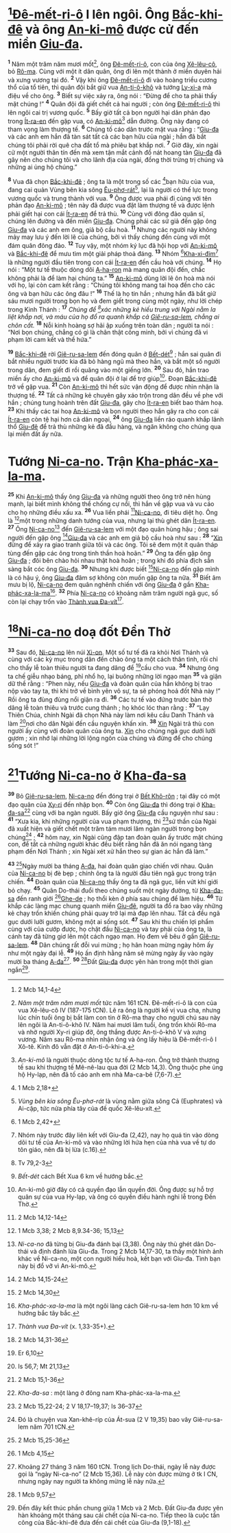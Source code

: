 # [^1@-7fa5e760-78cd-4797-8394-372039e69c3f][Đê-mết-ri-ô]() I lên ngôi. Ông [Bắc-khi-đê]() và ông [An-ki-mô]() được cử đến miền [Giu-đa]().

<sup><b>1</b></sup> Năm một trăm năm mươi mốt[^1-7fa5e760-78cd-4797-8394-372039e69c3f], ông [Đê-mết-ri-ô](), con của ông [Xê-lêu-cô](), bỏ [Rô-ma](). Cùng với một ít dân quân, ông đi lên một thành ở miền duyên hải và xưng vương tại đó. <sup><b>2</b></sup> Vậy khi ông [Đê-mết-ri-ô]() đi vào hoàng triều cương thổ của tổ tiên, thì quân đội bắt giữ vua [An-ti-ô-khô]() và tướng [Ly-xi-a]() mà điệu về cho ông. <sup><b>3</b></sup> Biết sự việc xảy ra, ông nói : “Đừng để cho ta phải thấy mặt chúng !” <sup><b>4</b></sup> Quân đội đã giết chết cả hai người ; còn ông [Đê-mết-ri-ô]() thì lên ngôi cai trị vương quốc. <sup><b>5</b></sup> Bấy giờ tất cả bọn người hại dân phản đạo trong [Ít-ra-en]() đến gặp vua, có [An-ki-mô]()[^2-7fa5e760-78cd-4797-8394-372039e69c3f] dẫn đường. Ông này đang có tham vọng làm thượng tế. <sup><b>6</b></sup> Chúng tố cáo dân trước mặt vua rằng : “[Giu-đa]() và các anh em hắn đã tàn sát tất cả các bạn hữu của ngài ; hắn đã bắt chúng tôi phải rời quê cha đất tổ mà phiêu bạt khắp nơi. <sup><b>7</b></sup> Giờ đây, xin ngài cử một người thân tín đến mà xem tận mắt cảnh đổ nát hoang tàn [Giu-đa]() đã gây nên cho chúng tôi và cho lãnh địa của ngài, đồng thời trừng trị chúng và những ai ủng hộ chúng.”

<sup><b>8</b></sup> Vua đã chọn [Bắc-khi-đê]() ; ông ta là một trong số các [^2@-7fa5e760-78cd-4797-8394-372039e69c3f]bạn hữu của vua, đang cai quản Vùng bên kia sông [Êu-phơ-rát]()[^3-7fa5e760-78cd-4797-8394-372039e69c3f], lại là người có thế lực trong vương quốc và trung thành với vua. <sup><b>9</b></sup> Ông được vua phái đi cùng với tên phản đạo [An-ki-mô]() ; tên này đã được vua đặt làm thượng tế và được lệnh phải giết hại con cái [Ít-ra-en]() để trả thù. <sup><b>10</b></sup> Cùng với đông đảo quân sĩ, chúng lên đường và đến miền [Giu-đa](). Chúng phái các sứ giả đến gặp ông [Giu-đa]() và các anh em ông, giả bộ cầu hoà. <sup><b>11</b></sup> Nhưng các người này không mảy may lưu ý đến lời lẽ của chúng, bởi vì thấy chúng đến cùng với một đám quân đông đảo. <sup><b>12</b></sup> Tuy vậy, một nhóm ký lục đã hội họp với [An-ki-mô]() và [Bắc-khi-đê]() để mưu tìm một giải pháp thoả đáng. <sup><b>13</b></sup> Nhóm [^3@-7fa5e760-78cd-4797-8394-372039e69c3f][Kha-xi-đim]()[^4-7fa5e760-78cd-4797-8394-372039e69c3f] là những người đầu tiên trong con cái [Ít-ra-en]() đến cầu hoà với chúng. <sup><b>14</b></sup> Họ nói : “Một tư tế thuộc dòng dõi [A-ha-ron]() mà mang quân đội đến, chắc không phải là để làm hại chúng ta.” <sup><b>15</b></sup> [An-ki-mô]() dùng lời lẽ ôn hoà mà nói với họ, lại còn cam kết rằng : “Chúng tôi không mang tai hoạ đến cho các ông và bạn hữu các ông đâu !” <sup><b>16</b></sup> Thế là họ tin hắn ; nhưng hắn đã bắt giữ sáu mươi người trong bọn họ và đem giết trong cùng một ngày, như lời chép trong Kinh Thánh : <sup><b>17</b></sup> _Chúng để [^4@-7fa5e760-78cd-4797-8394-372039e69c3f]xác những kẻ hiếu trung với Ngài nằm la liệt khắp nơi, và máu của họ đổ ra quanh khắp cả [Giê-ru-sa-lem](), chẳng ai chôn cất._ <sup><b>18</b></sup> Nỗi kinh hoàng sợ hãi ập xuống trên toàn dân ; người ta nói : “Nơi bọn chúng, chẳng có gì là chân thật công minh, bởi vì chúng đã vi phạm lời cam kết và thề hứa.”

<sup><b>19</b></sup> [Bắc-khi-đê]() rời [Giê-ru-sa-lem]() đến đóng quân ở [Bết-dét]()[^5-7fa5e760-78cd-4797-8394-372039e69c3f] ; hắn sai quân đi bắt nhiều người trước kia đã bỏ hàng ngũ mà theo hắn, và bắt một số người trong dân, đem giết đi rồi quăng vào một giếng lớn. <sup><b>20</b></sup> Sau đó, hắn trao miền ấy cho [An-ki-mô]() và để quân đội ở lại để trợ giúp[^6-7fa5e760-78cd-4797-8394-372039e69c3f]. Đoạn [Bắc-khi-đê]() trở về gặp vua. <sup><b>21</b></sup> Còn [An-ki-mô]() thì hết sức vận động để được nhìn nhận là thượng tế. <sup><b>22</b></sup> Tất cả những kẻ chuyên gây xáo trộn trong dân đều về phe với hắn ; chúng tung hoành trên đất [Giu-đa](), gây cho [Ít-ra-en]() biết bao thảm hoạ. <sup><b>23</b></sup> Khi thấy các tai hoạ [An-ki-mô]() và bọn người theo hắn gây ra cho con cái [Ít-ra-en]() còn tệ hại hơn cả dân ngoại, <sup><b>24</b></sup> ông [Giu-đa]() liền rảo quanh khắp lãnh thổ [Giu-đê]() để trả thù những kẻ đã đầu hàng, và ngăn không cho chúng qua lại miền đất ấy nữa.

# Tướng [Ni-ca-no](). Trận [Kha-phác-xa-la-ma]().

<sup><b>25</b></sup> Khi [An-ki-mô]() thấy ông [Giu-đa]() và những người theo ông trở nên hùng mạnh, lại biết mình không thể chống cự nổi, thì hắn về gặp vua và vu cáo cho họ những điều xấu xa. <sup><b>26</b></sup> Vua liền phái [^5@-7fa5e760-78cd-4797-8394-372039e69c3f][Ni-ca-no](), đi tiêu diệt họ. Ông là [^6@-7fa5e760-78cd-4797-8394-372039e69c3f]một trong những danh tướng của vua, nhưng lại thù ghét dân [Ít-ra-en](). <sup><b>27</b></sup> Ông [Ni-ca-no]()[^7-7fa5e760-78cd-4797-8394-372039e69c3f] đến [Giê-ru-sa-lem]() với một đạo quân hùng hậu ; ông sai người đến gặp ông [^7@-7fa5e760-78cd-4797-8394-372039e69c3f][Giu-đa]() và các anh em giả bộ cầu hoà như sau : <sup><b>28</b></sup> “[Xin]() đừng để xảy ra giao tranh giữa tôi và các ông. Tôi sẽ đem một ít quân tháp tùng đến gặp các ông trong tinh thần hoà hoãn.” <sup><b>29</b></sup> Ông ta đến gặp ông [Giu-đa]() ; đôi bên chào hỏi nhau thật hoà hoãn ; trong khi đó phía địch sẵn sàng bắt cóc ông [Giu-đa](). <sup><b>30</b></sup> Nhưng khi được biết [^8@-7fa5e760-78cd-4797-8394-372039e69c3f][Ni-ca-no]() đến gặp mình là có hậu ý, ông [Giu-đa]() đâm sợ không còn muốn gặp ông ta nữa. <sup><b>31</b></sup> Biết âm mưu bị lộ, [Ni-ca-no]() đem quân nghênh chiến với ông [Giu-đa]() ở gần [Kha-phác-xa-la-ma]()[^8-7fa5e760-78cd-4797-8394-372039e69c3f]. <sup><b>32</b></sup> Phía [Ni-ca-no]() có khoảng năm trăm người ngã gục, số còn lại chạy trốn vào [Thành vua Đa-vít]()[^9-7fa5e760-78cd-4797-8394-372039e69c3f].

# [^9@-7fa5e760-78cd-4797-8394-372039e69c3f][Ni-ca-no]() doạ đốt Đền Thờ

<sup><b>33</b></sup> Sau đó, [Ni-ca-no]() lên núi [Xi-on](). Một số tư tế đã ra khỏi Nơi Thánh và cùng với các kỳ mục trong dân đến chào ông ta một cách thân tình, rồi chỉ cho thấy lễ toàn thiêu người ta đang dâng để [^10@-7fa5e760-78cd-4797-8394-372039e69c3f]cầu cho vua. <sup><b>34</b></sup> Nhưng ông ta chế giễu nhạo báng, phỉ nhổ họ, lại buông những lời ngạo mạn <sup><b>35</b></sup> và giận dữ thề rằng : “Phen này, nếu [Giu-đa]() và đoàn quân của hắn không bị trao nộp vào tay ta, thì khi trở về bình yên vô sự, ta sẽ phóng hoả đốt Nhà này !” Rồi ông ta đùng đùng nổi giận ra đi. <sup><b>36</b></sup> Các tư tế vào đứng trước bàn thờ dâng lễ toàn thiêu và trước cung thánh ; họ khóc lóc than rằng : <sup><b>37</b></sup> “Lạy Thiên Chúa, chính Ngài đã chọn Nhà này làm nơi kêu cầu Danh Thánh và làm [^11@-7fa5e760-78cd-4797-8394-372039e69c3f]nơi cho dân Ngài đến cầu nguyện khấn xin. <sup><b>38</b></sup> [Xin]() Ngài trả thù con người ấy cùng với đoàn quân của ông ta. [Xin]() cho chúng ngã gục dưới lưỡi gươm ; xin nhớ lại những lời lộng ngôn của chúng và đừng để cho chúng sống sót !”

# [^12@-7fa5e760-78cd-4797-8394-372039e69c3f]Tướng [Ni-ca-no]() ở [Kha-đa-sa]()

<sup><b>39</b></sup> Bỏ [Giê-ru-sa-lem](), [Ni-ca-no]() đến đóng trại ở [Bết Khô-rôn]() ; tại đây có một đạo quân của [Xy-ri]() đến nhập bọn. <sup><b>40</b></sup> Còn ông [Giu-đa]() thì đóng trại ở [Kha-đa-sa]()[^10-7fa5e760-78cd-4797-8394-372039e69c3f] cùng với ba ngàn người. Bấy giờ ông [Giu-đa]() cầu nguyện như sau : <sup><b>41</b></sup> “Xưa kia, khi những người của vua phạm thượng, thì [^13@-7fa5e760-78cd-4797-8394-372039e69c3f]sứ thần của Ngài đã xuất hiện và giết chết một trăm tám mươi lăm ngàn người trong bọn chúng[^11-7fa5e760-78cd-4797-8394-372039e69c3f] ; <sup><b>42</b></sup> hôm nay, xin Ngài cũng đập tan đoàn quân ấy trước mặt chúng con, để tất cả những người khác đều biết rằng hắn đã ăn nói ngang tàng phạm đến Nơi Thánh ; xin Ngài xét xử hắn theo sự gian ác hắn đã làm.”

<sup><b>43</b></sup> [^14@-7fa5e760-78cd-4797-8394-372039e69c3f]Ngày mười ba tháng [A-đa](), hai đoàn quân giao chiến với nhau. Quân của [Ni-ca-no]() bị đè bẹp ; chính ông ta là người đầu tiên ngã gục trong trận chiến. <sup><b>44</b></sup> Đoàn quân của [Ni-ca-no]() thấy ông ta đã ngã gục, liền vứt khí giới bỏ chạy. <sup><b>45</b></sup> Quân Do-thái đuổi theo chúng suốt một ngày đường, từ [Kha-đa-sa]() đến ranh giới [^15@-7fa5e760-78cd-4797-8394-372039e69c3f][Ghe-de]() ; họ thổi kèn ở phía sau chúng để làm hiệu. <sup><b>46</b></sup> Từ khắp các làng mạc chung quanh miền [Giu-đê](), người ta đổ ra bao vây những kẻ chạy trốn khiến chúng phải quay trở lại mà đạp lên nhau. Tất cả đều ngã gục dưới lưỡi gươm, không một ai sống sót. <sup><b>47</b></sup> Sau khi thu chiến lợi phẩm cùng với của cướp được, họ chặt đầu [Ni-ca-no]() và tay phải của ông ta, là cánh tay đã từng giơ lên một cách ngạo mạn. Họ đem về bêu ở gần [Giê-ru-sa-lem](). <sup><b>48</b></sup> Dân chúng rất đỗi vui mừng ; họ hân hoan mừng ngày hôm ấy như một ngày đại lễ. <sup><b>49</b></sup> Họ ấn định hằng năm sẽ mừng ngày ấy vào ngày mười ba tháng [A-đa]()[^12-7fa5e760-78cd-4797-8394-372039e69c3f]. <sup><b>50</b></sup> [^16@-7fa5e760-78cd-4797-8394-372039e69c3f]Đất [Giu-đa]() được yên hàn trong một thời gian ngắn[^13-7fa5e760-78cd-4797-8394-372039e69c3f].

[^1-7fa5e760-78cd-4797-8394-372039e69c3f]: _Năm một trăm năm mươi mốt_ tức năm 161 tCN. Đê-mết-ri-ô là con của vua Xê-lêu-cô IV (187-175 tCN). Lẽ ra ông là người kế vị vua cha, nhưng lúc chín tuổi ông bị bắt làm con tin ở Rô-ma thay cho người chú sau này lên ngôi là An-ti-ô-khô IV. Năm hai mươi lăm tuổi, ông trốn khỏi Rô-ma và nhờ người Xy-ri giúp đỡ, ông thắng được An-ti-ô-khô V và xưng vương. Năm sau Rô-ma nhìn nhận ông và ông lấy hiệu là Đê-mết-ri-ô I Xô-tê. Kinh đô vẫn đặt ở An-ti-ô-khi-a.

[^2-7fa5e760-78cd-4797-8394-372039e69c3f]: _An-ki-mô_ là người thuộc dòng tộc tư tế A-ha-ron. Ông trở thành thượng tế sau khi thượng tế Mê-nê-lau qua đời (2 Mcb 14,3). Ông thuộc phe ủng hộ Hy-lạp, nên đã tố cáo anh em nhà Ma-ca-bê (7,6-7).

[^3-7fa5e760-78cd-4797-8394-372039e69c3f]: _Vùng bên kia sông Êu-phơ-rát_ là vùng nằm giữa sông Cả (Euphrates) và Ai-cập, tức nửa phía tây của đế quốc Xê-lêu-xít.

[^4-7fa5e760-78cd-4797-8394-372039e69c3f]: Nhóm này trước đây liên kết với Giu-đa (2,42), nay họ quá tin vào dòng dõi tư tế của An-ki-mô và vào những lời hứa hẹn của nhà vua về tự do tôn giáo, nên đã bị lừa (c.16).

[^5-7fa5e760-78cd-4797-8394-372039e69c3f]: _Bết-dét_ cách Bết Xua 6 km về hướng bắc.

[^6-7fa5e760-78cd-4797-8394-372039e69c3f]: An-ki-mô giờ đây có cả quyền đạo lẫn quyền đời. Ông được sự hỗ trợ quân sự của vua Hy-lạp, và ông có quyền điều hành nghi lễ trong Đền Thờ.

[^7-7fa5e760-78cd-4797-8394-372039e69c3f]: _Ni-ca-no_ đã từng bị Giu-đa đánh bại (3,38). Ông này thù ghét dân Do-thái và định đánh lừa Giu-đa. Trong 2 Mcb 14,17-30, ta thấy một hình ảnh khác về Ni-ca-no, một con người hiếu hoà, kết bạn với Giu-đa. Tình bạn này bị đổ vỡ vì An-ki-mô.

[^8-7fa5e760-78cd-4797-8394-372039e69c3f]: _Kha-phác-xa-la-ma_ là một ngôi làng cách Giê-ru-sa-lem hơn 10 km về hướng bắc tây bắc.

[^9-7fa5e760-78cd-4797-8394-372039e69c3f]: _Thành vua Đa-vít_ (x. 1,33-35+).

[^10-7fa5e760-78cd-4797-8394-372039e69c3f]: _Kha-đa-sa_ : một làng ở đông nam Kha-phác-xa-la-ma.

[^11-7fa5e760-78cd-4797-8394-372039e69c3f]: Đó là chuyện vua Xan-khê-ríp của Át-sua (2 V 19,35) bao vây Giê-ru-sa-lem năm 701 tCN.

[^12-7fa5e760-78cd-4797-8394-372039e69c3f]: Khoảng 27 tháng 3 năm 160 tCN. Trong lịch Do-thái, ngày lễ này được gọi là “ngày Ni-ca-no” (2 Mcb 15,36). Lễ này còn được mừng ở tk I CN, nhưng ngày nay người ta không mừng lễ này nữa.

[^13-7fa5e760-78cd-4797-8394-372039e69c3f]: Đến đây kết thúc phần chung giữa 1 Mcb và 2 Mcb. Đất Giu-đa được yên hàn khoảng một tháng sau cái chết của Ni-ca-no. Tiếp theo là cuộc tấn công của Bắc-khi-đê đưa đến cái chết của Giu-đa (9,1-18).

[^1@-7fa5e760-78cd-4797-8394-372039e69c3f]: 2 Mcb 14,1-4

[^2@-7fa5e760-78cd-4797-8394-372039e69c3f]: 1 Mcb 2,18+

[^3@-7fa5e760-78cd-4797-8394-372039e69c3f]: 1 Mcb 2,42+

[^4@-7fa5e760-78cd-4797-8394-372039e69c3f]: Tv 79,2-3

[^5@-7fa5e760-78cd-4797-8394-372039e69c3f]: 2 Mcb 14,12-14

[^6@-7fa5e760-78cd-4797-8394-372039e69c3f]: 1 Mcb 3,38; 2 Mcb 8,9.34-36; 15,13

[^7@-7fa5e760-78cd-4797-8394-372039e69c3f]: 2 Mcb 14,15-24

[^8@-7fa5e760-78cd-4797-8394-372039e69c3f]: 2 Mcb 14,30

[^9@-7fa5e760-78cd-4797-8394-372039e69c3f]: 2 Mcb 14,31-36

[^10@-7fa5e760-78cd-4797-8394-372039e69c3f]: Er 6,10

[^11@-7fa5e760-78cd-4797-8394-372039e69c3f]: Is 56,7; Mt 21,13

[^12@-7fa5e760-78cd-4797-8394-372039e69c3f]: 2 Mcb 15,1-36

[^13@-7fa5e760-78cd-4797-8394-372039e69c3f]: 2 Mcb 15,22-24; 2 V 18,17–19,37; Is 36–37

[^14@-7fa5e760-78cd-4797-8394-372039e69c3f]: 2 Mcb 15,25-36

[^15@-7fa5e760-78cd-4797-8394-372039e69c3f]: 1 Mcb 4,15

[^16@-7fa5e760-78cd-4797-8394-372039e69c3f]: 1 Mcb 9,57
